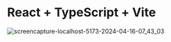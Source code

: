 # React + TypeScript + Vite

![screencapture-localhost-5173-2024-04-16-07_43_03](https://github.com/Abdelrady-M/React-ts-alert-project/assets/35803460/b9c455cd-71bb-49f1-a281-97ed63e7e58b)
